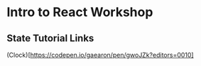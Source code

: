 # Intro to React Workshop

## State Tutorial Links

(Clock)[https://codepen.io/gaearon/pen/gwoJZk?editors=0010]
